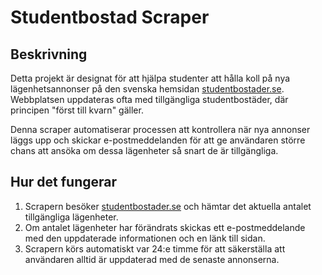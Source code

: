 # Studentbostad Scraper

## Beskrivning

Detta projekt är designat för att hjälpa studenter att hålla koll på nya lägenhetsannonser på den svenska hemsidan [studentbostader.se](https://www.studentbostader.se). Webbplatsen uppdateras ofta med tillgängliga studentbostäder, där principen "först till kvarn" gäller.

Denna scraper automatiserar processen att kontrollera när nya annonser läggs upp och skickar e-postmeddelanden för att ge användaren större chans att ansöka om dessa lägenheter så snart de är tillgängliga.

## Hur det fungerar

1. Scrapern besöker [studentbostader.se](https://www.studentbostader.se) och hämtar det aktuella antalet tillgängliga lägenheter.
2. Om antalet lägenheter har förändrats skickas ett e-postmeddelande med den uppdaterade informationen och en länk till sidan.
3. Scrapern körs automatiskt var 24:e timme för att säkerställa att användaren alltid är uppdaterad med de senaste annonserna.
